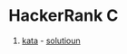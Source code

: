 # HackerRank C

1. [kata](https://www.hackerrank.com/challenges/hello-world-c/problem) - [solutioun](#)
